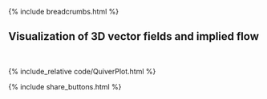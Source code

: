 {% include breadcrumbs.html %}

## Visualization of 3D vector fields and implied flow
<div class="header_line"><br/></div>

{% include_relative code/QuiverPlot.html %}

<p style="clear: both;"></p>

{% include share_buttons.html %}